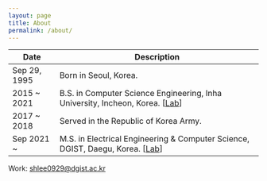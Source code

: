 ```yaml
---
layout: page
title: About
permalink: /about/
---
```

| Date | Description |
| ------------ | ------------- |
| Sep 29, 1995 | Born in Seoul, Korea. |
| 2015 ~ 2021 | B.S. in Computer Science Engineering, Inha University, Incheon, Korea. [[Lab](http://theory.inha.ac.kr/index.html)]|
| 2017 ~ 2018 | Served in the Republic of Korea Army. |
| Sep 2021 ~ | M.S. in Electrical Engineering & Computer Science, DGIST, Daegu, Korea. [[Lab](https://sites.dgist.ac.kr/HOME/csi/)] |

Work: [shlee0929@dgist.ac.kr](mailto:shlee0929@dgist.ac.kr)
